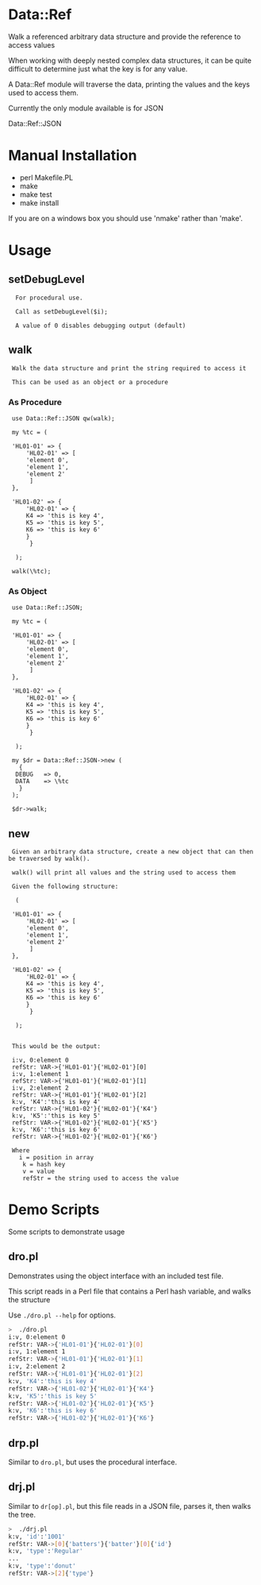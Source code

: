 
# Data::Ref


Walk a referenced arbitrary data structure and provide the reference to access values

When working with deeply nested complex data structures, it can be quite difficult to determine just what the key is for any value.

A Data::Ref module will traverse the data, printing the values and the keys used to access them.

Currently the only module available is for JSON

  Data::Ref::JSON

# Manual Installation

- perl Makefile.PL
- make
- make test
- make install

If you are on a windows box you should use 'nmake' rather than 'make'.

# Usage

## setDebugLevel
      For procedural use.

      Call as setDebugLevel($i);

      A value of 0 disables debugging output (default)

## walk
     Walk the data structure and print the string required to access it

     This can be used as an object or a procedure

### As Procedure
     use Data::Ref::JSON qw(walk);

     my %tc = (

	 'HL01-01' => {
	     'HL02-01' => [
		 'element 0',
		 'element 1',
		 'element 2'
	      ]
	 },

	 'HL01-02' => {
	     'HL02-01' => {
		 K4 => 'this is key 4',
		 K5 => 'this is key 5',
		 K6 => 'this is key 6'
	     }
	      }

      );

     walk(\%tc);

### As Object
     use Data::Ref::JSON;

     my %tc = (

	 'HL01-01' => {
	     'HL02-01' => [
		 'element 0',
		 'element 1',
		 'element 2'
	      ]
	 },

	 'HL01-02' => {
	     'HL02-01' => {
		 K4 => 'this is key 4',
		 K5 => 'this is key 5',
		 K6 => 'this is key 6'
	     }
	      }

      );

     my $dr = Data::Ref::JSON->new (
       {
	  DEBUG   => 0,
	  DATA	  => \%tc
       }
     );

     $dr->walk;

## new
     Given an arbitrary data structure, create a new object that can then be traversed by walk().

     walk() will print all values and the string used to access them

     Given the following structure:

      (

	 'HL01-01' => {
	     'HL02-01' => [
		 'element 0',
		 'element 1',
		 'element 2'
	      ]
	 },

	 'HL01-02' => {
	     'HL02-01' => {
		 K4 => 'this is key 4',
		 K5 => 'this is key 5',
		 K6 => 'this is key 6'
	     }
	      }

      );


     This would be the output:

     i:v, 0:element 0
     refStr: VAR->{'HL01-01'}{'HL02-01'}[0]
     i:v, 1:element 1
     refStr: VAR->{'HL01-01'}{'HL02-01'}[1]
     i:v, 2:element 2
     refStr: VAR->{'HL01-01'}{'HL02-01'}[2]
     k:v, 'K4':'this is key 4'
     refStr: VAR->{'HL01-02'}{'HL02-01'}{'K4'}
     k:v, 'K5':'this is key 5'
     refStr: VAR->{'HL01-02'}{'HL02-01'}{'K5'}
     k:v, 'K6':'this is key 6'
     refStr: VAR->{'HL01-02'}{'HL02-01'}{'K6'}

     Where
       i = position in array
	    k = hash key
	    v = value
	    refStr = the string used to access the value

# Demo Scripts

Some scripts to demonstrate usage

## dro.pl

Demonstrates using the object interface with an included test file.

This script reads in a Perl file that contains a Perl hash variable, and walks the structure

Use `./dro.pl --help` for options.

```bash
>  ./dro.pl
i:v, 0:element 0
refStr: VAR->{'HL01-01'}{'HL02-01'}[0]
i:v, 1:element 1
refStr: VAR->{'HL01-01'}{'HL02-01'}[1]
i:v, 2:element 2
refStr: VAR->{'HL01-01'}{'HL02-01'}[2]
k:v, 'K4':'this is key 4'
refStr: VAR->{'HL01-02'}{'HL02-01'}{'K4'}
k:v, 'K5':'this is key 5'
refStr: VAR->{'HL01-02'}{'HL02-01'}{'K5'}
k:v, 'K6':'this is key 6'
refStr: VAR->{'HL01-02'}{'HL02-01'}{'K6'}
```

## drp.pl

Similar to `dro.pl`, but uses the procedural interface.

## drj.pl

Similar to `dr[op].pl`, but this file reads in a JSON file, parses it, then walks the tree.

```bash
>  ./drj.pl
k:v, 'id':'1001'
refStr: VAR->[0]{'batters'}{'batter'}[0]{'id'}
k:v, 'type':'Regular'
...
k:v, 'type':'donut'
refStr: VAR->[2]{'type'}
```


